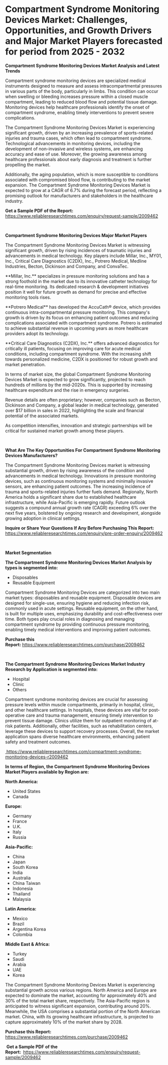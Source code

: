 <p><h1>Compartment Syndrome Monitoring Devices Market: Challenges, Opportunities, and Growth Drivers and Major Market Players forecasted for period from 2025 - 2032</h1></p><p><strong>Compartment Syndrome Monitoring Devices Market Analysis and Latest Trends</strong></p>
<p><p>Compartment syndrome monitoring devices are specialized medical instruments designed to measure and assess intracompartmental pressures in various parts of the body, particularly in limbs. This condition can occur when swelling or bleeding increases pressure within a closed muscle compartment, leading to reduced blood flow and potential tissue damage. Monitoring devices help healthcare professionals identify the onset of compartment syndrome, enabling timely interventions to prevent severe complications.</p><p>The Compartment Syndrome Monitoring Devices Market is experiencing significant growth, driven by an increasing prevalence of sports-related injuries and trauma cases, which often lead to compartment syndrome. Technological advancements in monitoring devices, including the development of non-invasive and wireless systems, are enhancing accuracy and ease of use. Moreover, the growing awareness among healthcare professionals about early diagnosis and treatment is further propelling the market.</p><p>Additionally, the aging population, which is more susceptible to conditions associated with compromised blood flow, is contributing to the market expansion. The Compartment Syndrome Monitoring Devices Market is expected to grow at a CAGR of 6.7% during the forecast period, reflecting a promising outlook for manufacturers and stakeholders in the healthcare industry.</p></p>
<p><strong>Get a Sample PDF of the Report:&nbsp;</strong> <a href="https://www.reliableresearchtimes.com/enquiry/request-sample/2009462?utm_campaign=2179&utm_medium=2&utm_source=Github&utm_content=ia&utm_term=13042025&utm_id=compartment-syndrome-monitoring-devices">https://www.reliableresearchtimes.com/enquiry/request-sample/2009462</a></p>
<p>&nbsp;</p>
<p><strong>Compartment Syndrome Monitoring Devices Major Market Players</strong></p>
<p><p>The Compartment Syndrome Monitoring Devices Market is witnessing significant growth, driven by rising incidences of traumatic injuries and advancements in medical technology. Key players include Millar, Inc., MY01, Inc., Critical Care Diagnostics (C2DX), Inc., Potrero Medical, Medline Industries, Becton, Dickinson and Company, and ConvaTec.</p><p>**Millar, Inc.** specializes in pressure monitoring solutions and has a strong foothold in the market due to its innovative catheter technology for real-time monitoring. Its dedicated research & development initiatives position it well for future growth as demand for precise and effective monitoring tools rises.</p><p>**Potrero Medical** has developed the AccuCath® device, which provides continuous intra-compartmental pressure monitoring. This company's growth is driven by its focus on enhancing patient outcomes and reducing complications associated with compartment syndrome. Potrero is estimated to achieve substantial revenue in upcoming years as more healthcare providers adopt its technology.</p><p>**Critical Care Diagnostics (C2DX), Inc.** offers advanced diagnostics for critically ill patients, focusing on improving care for acute medical conditions, including compartment syndrome. With the increasing shift towards personalized medicine, C2DX is positioned for robust growth and market penetration.</p><p>In terms of market size, the global Compartment Syndrome Monitoring Devices Market is expected to grow significantly, projected to reach hundreds of millions by the mid-2020s. This is supported by increasing healthcare expenditure and the rise in emergency surgeries.</p><p>Revenue details are often proprietary; however, companies such as Becton, Dickinson and Company, a global leader in medical technology, generated over $17 billion in sales in 2022, highlighting the scale and financial potential of the associated markets.</p><p>As competition intensifies, innovation and strategic partnerships will be critical for sustained market growth among these players.</p></p>
<p>&nbsp;</p>
<p><strong>What Are The Key Opportunities For Compartment Syndrome Monitoring Devices Manufacturers?</strong></p>
<p><p>The Compartment Syndrome Monitoring Devices market is witnessing substantial growth, driven by rising awareness of the condition and advancements in medical technology. Innovations in pressure monitoring devices, such as continuous monitoring systems and minimally invasive sensors, are enhancing patient outcomes. The increasing incidence of trauma and sports-related injuries further fuels demand. Regionally, North America holds a significant share due to established healthcare infrastructure, while Asia-Pacific is emerging rapidly. Future outlook suggests a compound annual growth rate (CAGR) exceeding 6% over the next five years, bolstered by ongoing research and development, alongside growing adoption in clinical settings.</p></p>
<p><strong>Inquire or Share Your Questions If Any Before Purchasing This Report:</strong> <a href="https://www.reliableresearchtimes.com/enquiry/pre-order-enquiry/2009462?utm_campaign=2179&utm_medium=2&utm_source=Github&utm_content=ia&utm_term=13042025&utm_id=compartment-syndrome-monitoring-devices">https://www.reliableresearchtimes.com/enquiry/pre-order-enquiry/2009462</a></p>
<p>&nbsp;</p>
<p><strong>Market Segmentation</strong></p>
<p><strong>The Compartment Syndrome Monitoring Devices Market Analysis by types is segmented into:</strong></p>
<p><ul><li>Disposables</li><li>Reusable Equipment</li></ul></p>
<p><p>Compartment Syndrome Monitoring Devices are categorized into two main market types: disposables and reusable equipment. Disposable devices are designed for single-use, ensuring hygiene and reducing infection risk, commonly used in acute settings. Reusable equipment, on the other hand, is built for multiple uses, emphasizing durability and cost-effectiveness over time. Both types play crucial roles in diagnosing and managing compartment syndrome by providing continuous pressure monitoring, enabling timely medical interventions and improving patient outcomes.</p></p>
<p><strong>Purchase this Report:&nbsp;</strong><a href="https://www.reliableresearchtimes.com/purchase/2009462?utm_campaign=2179&utm_medium=2&utm_source=Github&utm_content=ia&utm_term=13042025&utm_id=compartment-syndrome-monitoring-devices">https://www.reliableresearchtimes.com/purchase/2009462</a></p>
<p>&nbsp;</p>
<p><strong>The Compartment Syndrome Monitoring Devices Market Industry Research by Application is segmented into:</strong></p>
<p><ul><li>Hospital</li><li>Clinic</li><li>Others</li></ul></p>
<p><p>Compartment syndrome monitoring devices are crucial for assessing pressure levels within muscle compartments, primarily in hospital, clinic, and other healthcare settings. In hospitals, these devices are vital for post-operative care and trauma management, ensuring timely intervention to prevent tissue damage. Clinics utilize them for outpatient monitoring of at-risk patients. Additionally, other facilities, such as rehabilitation centers, leverage these devices to support recovery processes. Overall, the market application spans diverse healthcare environments, enhancing patient safety and treatment outcomes.</p></p>
<p><a href="https://www.reliableresearchtimes.com/compartment-syndrome-monitoring-devices-r2009462?utm_campaign=2179&utm_medium=2&utm_source=Github&utm_content=ia&utm_term=13042025&utm_id=compartment-syndrome-monitoring-devices">&nbsp;https://www.reliableresearchtimes.com/compartment-syndrome-monitoring-devices-r2009462</a></p>
<p><strong>In terms of Region, the Compartment Syndrome Monitoring Devices Market Players available by Region are:</strong></p>
<p>
    <p> <strong> North America: </strong>
        <ul>
            <li>United States</li>
            <li>Canada</li>
        </ul>
        </p> 
    <p> <strong> Europe: </strong>
        <ul>
            <li>Germany</li>
            <li>France</li>
            <li>U.K.</li>
            <li>Italy</li>
            <li>Russia</li>
        </ul>
        </p> 
    <p> <strong> Asia-Pacific: </strong>
        <ul>
            <li>China</li>
            <li>Japan</li>
            <li>South Korea</li>
            <li>India</li>
            <li>Australia</li>
            <li>China Taiwan</li>
            <li>Indonesia</li>
            <li>Thailand</li>
            <li>Malaysia</li>
        </ul>
        </p> 
    <p> <strong> Latin America: </strong>
        <ul>
            <li>Mexico</li>
            <li>Brazil</li>
            <li>Argentina Korea</li>
            <li>Colombia</li>
        </ul>
        </p> 
    <p> <strong> Middle East & Africa: </strong>
        <ul>
            <li>Turkey</li>
            <li>Saudi</li>
            <li>Arabia</li>
            <li>UAE</li>
            <li>Korea</li>
        </ul>
    </p>
    </p>
<p><p>The Compartment Syndrome Monitoring Devices Market is experiencing substantial growth across various regions. North America and Europe are expected to dominate the market, accounting for approximately 40% and 30% of the total market share, respectively. The Asia-Pacific region is anticipated to witness significant expansion, contributing around 20%. Meanwhile, the USA comprises a substantial portion of the North American market. China, with its growing healthcare infrastructure, is projected to capture approximately 10% of the market share by 2028.</p></p>
<p><strong>Purchase this Report: </strong><a href="https://www.reliableresearchtimes.com/purchase/2009462?utm_campaign=2179&utm_medium=2&utm_source=Github&utm_content=ia&utm_term=13042025&utm_id=compartment-syndrome-monitoring-devices">https://www.reliableresearchtimes.com/purchase/2009462</a></p>
<p>&nbsp;<strong>Get a Sample PDF of the Report:&nbsp;&nbsp;</strong><a href="https://www.reliableresearchtimes.com/enquiry/request-sample/2009462?utm_campaign=2179&utm_medium=2&utm_source=Github&utm_content=ia&utm_term=13042025&utm_id=compartment-syndrome-monitoring-devices">https://www.reliableresearchtimes.com/enquiry/request-sample/2009462</a></p>
<p><strong></strong></p>
<p><p></p><p></p><p></p></p>